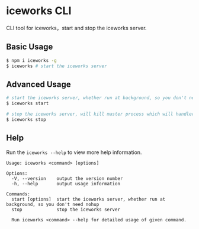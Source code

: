 # iceworks CLI

CLI tool for iceworks，start and stop the iceworks server.

## Basic Usage

```bash
$ npm i iceworks -g
$ iceworks # start the iceworks server
```

## Advanced Usage

```bash
# start the iceworks server, whether run at background, so you don't need nohup
$ iceworks start

# stop the iceworks server, will kill master process which will handler and notice worker and agent to gracefull exit.
$ iceworks stop
```

## Help

Run the `iceworks --help` to view more help information.

```
Usage: iceworks <command> [options]

Options:
  -V, --version    output the version number
  -h, --help       output usage information

Commands:
  start [options]  start the iceworks server, whether run at background, so you don't need nohup
  stop             stop the iceworks server

  Run iceworks <command> --help for detailed usage of given command.
```

